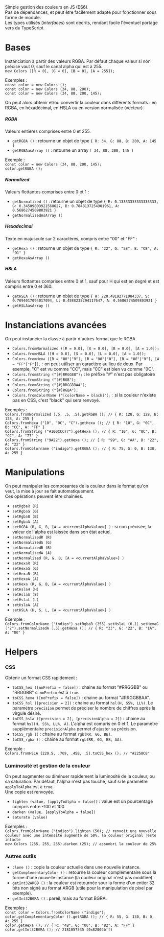 Simple gestion des couleurs en JS (ES6).  
Pas de dépendances, et peut être facilement adapté pour fonctionner sous forme de module.  
Les types utilisés (_interfaces_) sont décrits, rendant facile l'éventuel portage vers du TypeScript.

# Bases

Instanciation à partir des valeurs RGBA. Par défaut chaque valeur si non précisé vaut 0, sauf le canal alpha qui est à 255.  
`new Colors ([R = 0], [G = 0], [B = 0], [A = 255]);`  

Exemples :  
```const color = new Colors ();```  
```const color = new Colors (34, 88, 200);```  
```const color = new Colors (34, 88, 200, 145);```

On peut alors obtenir et/ou convertir la couleur dans différents formats : en RGBA, en héxadécimal, en HSLA ou en version normalisée (vecteur).  

##### RGBA  
Valeurs entières comprises entre 0 et 255.
* `getRGBA ()` : retourne un objet de type `{ R: 34, G: 88, B: 200, A: 145 }`
* `getRGBAasArray ()` : retourne un array `[ 34, 88, 200, 145 ]`
 
Exemple :  
```const color = new Colors (34, 88, 200, 145);```  
```color.getRGBA ();```  

  
##### Normalized
Valeurs flottantes comprises entre 0 et 1 :
* `getNormalized ()` : retourne un objet de type `{ R: 0.13333333333333333, G: 0.34509803921568627, B: 0.7843137254901961, A: 0.5686274509803921 }`
* `getNormalizedAsArray ()`


##### Hexadecimal
Texte en majuscule sur 2 caractères, compris entre "00" et "FF" :  
* `getHexa ()` : retourne un objet de type `{ R: "22", G: "58", B: "C8", A: "91" }`
* `getHexaAsArray ()`


##### HSLA
Valeurs flottantes comprises entre 0 et 1, sauf pour H qui est en degré et est compris entre 0 et 360.  
* `getHSLA ()` : retourne un objet de type `{ H: 220.48192771084337, S: 0.7094017094017094, L: 0.4588235294117647, A: 0.5686274509803921 }`
* `getHSLAasArray ()`


# Instanciations avancées
On peut instancier la classe à partir d'autres format que le RGBA.  

* `Colors.fromNormalized ([R = 0.0], [G = 0.0], [B = 0.0], [A = 1.0]);`
* `Colors.fromHSLA ([H = 0.0], [S = 0.0], [L = 0.0], [A = 1.0]);`
* `Colors.fromHexa ([R = "00"|"0"], [R = "00"|"0"], [B = "00"|"0"], [A = "FF"|"F"]);` : on peut utiliser un caractère au lieu de deux. Par exemple, "C" est vu comme "CC", mais "0C" est bien vu comme "0C".
* `Colors.fromString ("[#]RRGGBB");` : le préfixe "#" n'est pas obligatoire
* `Colors.fromString ("[#]RGB");`
* `Colors.fromString ("[#]RRGGBBAA");`
* `Colors.fromString ("[#]RGBA");`
* `Colors.fromColorName ("[colorName = black]");` : si la couleur n'existe pas en CSS, c'est "black" qui sera renvoyé.

Exemples :   
```Colors.fromNormalized (.5, .5, .5).getRGBA (); // { R: 128, G: 128, B: 128, A: 255 }```  
```Colors.fromHexa ("10", "0C", "C").getHexa (); // { R: "10", G: "0C", B: "CC", A: "FF" }```  
```Colors.fromString ("#100CCC77").getHexa (); // { R: "10", G: "0C", B: "CC", A: "77" }```  
```Colors.fromString ("9A22").getHexa (); // { R: "99", G: "AA", B: "22", A: "22" }```  
```Colors.fromColorname ("indigo").getRGBA (); // { R: 75, G: 0, B: 130, A: 255 }```  



# Manipulations
On peut manipuler les composantes de la couleur dans le format qu'on veut, la mise à jour se fait automatiquement.  
Ces opérations peuvent être chainées.  

* `setRgbaR (R)`
* `setRgbaG (G)`
* `setRgbaB (B)`
* `setRgbaA (A)`
* `setRGBA (R, G, B, [A = <currentAlphaValue>] )` : si non précisée, la valeur de l'alpha est laissée dans son état actuel.  
* `setNormalizedR (R)`
* `setNormalizedG (G)`
* `setNormalizedB (B)`
* `setNormalizedA (A)`
* `setNormalized (R, G, B, [A = <currentAlphaValue>] )`
* `setHexaR (R)`
* `setHexaG (G)`
* `setHexaB (B)`
* `setHexaA (A)`
* `setHexa (R, G, B, [A = <currentAlphaValue>] )`
* `setHslaH (H)`
* `setHslaS (S)`
* `setHslaL (L)`
* `setHslaA (A)`
* `setHSLA (H, S, L, [A = <currentAlphaValue>] )`

Exemple :   
```Colors.fromColorName ("indigo").setRgbaR (255).setHslaL (0.1).setHexaG ("2").setNormalizedA (.5).getHexa (); // { R: "33", G: "22", B: "1A", A: "80" }```

# Helpers
### CSS
Obtenir un format CSS rapidement :  
* `toCSS_hex ([noPrefix = false])` : chaine au format "#RRGGBB" ou "RRGGBB" si `noPrefix` est à `true`. 
* `toCSS_hexa ([noPrefix = false])` : chaine au format "#RRGGBBAA".
* `toCSS_hsl ([precision = 2])` : chaine au format `hsl(H, SS%, LL%)`. Le paramètre `precision` permet de préciser le nombre de chiffres après la virgule désiré.
* `toCSS_hsla ([precision = 2], [precisionAlpha = 2])` : chaine au format `hsl(H, SS%, LL%, A)`. L'alpha est compris en 0 et 1, Le paramètre supplémentaire `precisionAlpha` permet d'ajuster sa précision. 
* `toCSS_rgb ()` : chaine au format `rgb(RR, GG, BB)`.
* `toCSS_rgba ()` : chaine au format `rgb(RR, GG, BB, AA)`.  

Exemple :  
```Colors.fromHSLA (220.5, .709, .458, .5).toCSS_hex (); // "#2258C8"```

### Luminosité et gestion de la couleur
On peut augmenter ou diminuer rapidement la luminosité de la couleur, ou sa saturation. Par défaut, l'alpha n'est pas touché, sauf si le paramètre `applyToAlpha` est à `true`.  
Une copie est renvoyée.
* `lighten (value, [applyToAlpha = false])` : value est un pourcentage compris entre -100 et 100.
* `darken (value, [applyToAlpha = false])`
* `saturate (value)`

Exemples :  
```Colors.fromColorName ("indigo").lighten (50); // renvoit une nouvelle couleur avec une intensité augmenté de 50%, la couleur original reste intacte```  
```new Colors (255, 255, 255).darken (25); // assombri la couleur de 25%```  

### Autres outils
* `clone ()` : copie la couleur actuelle dans une nouvelle instance. 
* `getComplementaryColor ()` : retourne la couleur complémentaire sous la forme d'une nouvelle instance (la couleur original n'est pas modifiée). 
* `getInt32ARGB ()` : la couleur est retournée sour la forme d'un entier 32 bits non signé au format ARGB (utile pour la manipulation de pixel par exemple). 
* `getInt32BGRA ()` : pareil, mais au format BGRA.

Exemples :  
```const color = Colors.fromColorName ("indigo");```  
```color.getComplementaryColor ().getRGBA (); // { R: 55, G: 130, B: 0, A: 255 }```    
```color.getHexa (); // { R: "4B", G: "00", B: "82", A: "FF" }```  
```color.getInt32BGRA (); // 2181057535 (0x82004bff)```